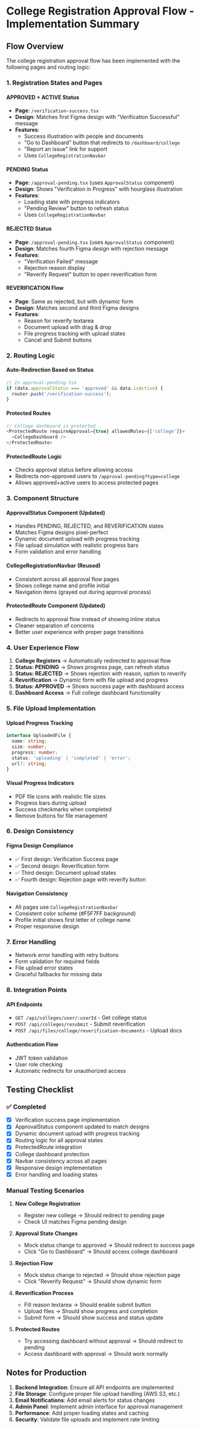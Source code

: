 # College Registration Approval Flow - Implementation Summary

## Flow Overview

The college registration approval flow has been implemented with the following pages and routing logic:

### 1. Registration States and Pages

#### **APPROVED + ACTIVE Status**
- **Page**: `/verification-success.tsx`
- **Design**: Matches first Figma design with "Verification Successful" message
- **Features**:
  - Success illustration with people and documents
  - "Go to Dashboard" button that redirects to `/dashboard/college`
  - "Report an issue" link for support
  - Uses `CollegeRegistrationNavbar`

#### **PENDING Status** 
- **Page**: `/approval-pending.tsx` (uses `ApprovalStatus` component)
- **Design**: Shows "Verification in Progress" with hourglass illustration
- **Features**:
  - Loading state with progress indicators
  - "Pending Review" button to refresh status
  - Uses `CollegeRegistrationNavbar`

#### **REJECTED Status**
- **Page**: `/approval-pending.tsx` (uses `ApprovalStatus` component)
- **Design**: Matches fourth Figma design with rejection message
- **Features**:
  - "Verification Failed" message
  - Rejection reason display
  - "Reverify Request" button to open reverification form

#### **REVERIFICATION Flow**
- **Page**: Same as rejected, but with dynamic form
- **Design**: Matches second and third Figma designs
- **Features**:
  - Reason for reverify textarea
  - Document upload with drag & drop
  - File progress tracking with upload states
  - Cancel and Submit buttons

### 2. Routing Logic

#### **Auto-Redirection Based on Status**
```typescript
// In approval-pending.tsx
if (data.approvalStatus === 'approved' && data.isActive) {
  router.push('/verification-success');
}
```

#### **Protected Routes**
```typescript
// College dashboard is protected
<ProtectedRoute requireApproval={true} allowedRoles={['college']}>
  <CollegeDashboard />
</ProtectedRoute>
```

#### **ProtectedRoute Logic**
- Checks approval status before allowing access
- Redirects non-approved users to `/approval-pending?type=college`
- Allows approved+active users to access protected pages

### 3. Component Structure

#### **ApprovalStatus Component** (Updated)
- Handles PENDING, REJECTED, and REVERIFICATION states
- Matches Figma designs pixel-perfect
- Dynamic document upload with progress tracking
- File upload simulation with realistic progress bars
- Form validation and error handling

#### **CollegeRegistrationNavbar** (Reused)
- Consistent across all approval flow pages
- Shows college name and profile initial
- Navigation items (grayed out during approval process)

#### **ProtectedRoute Component** (Updated)  
- Redirects to approval flow instead of showing inline status
- Cleaner separation of concerns
- Better user experience with proper page transitions

### 4. User Experience Flow

1. **College Registers** → Automatically redirected to approval flow
2. **Status: PENDING** → Shows progress page, can refresh status
3. **Status: REJECTED** → Shows rejection with reason, option to reverify
4. **Reverification** → Dynamic form with file upload and progress
5. **Status: APPROVED** → Shows success page with dashboard access
6. **Dashboard Access** → Full college dashboard functionality

### 5. File Upload Implementation

#### **Upload Progress Tracking**
```typescript
interface UploadedFile {
  name: string;
  size: number;
  progress: number;
  status: 'uploading' | 'completed' | 'error';
  url?: string;
}
```

#### **Visual Progress Indicators**
- PDF file icons with realistic file sizes
- Progress bars during upload
- Success checkmarks when completed
- Remove buttons for file management

### 6. Design Consistency

#### **Figma Design Compliance**
- ✅ First design: Verification Success page
- ✅ Second design: Reverification form  
- ✅ Third design: Document upload states
- ✅ Fourth design: Rejection page with reverify button

#### **Navigation Consistency**
- All pages use `CollegeRegistrationNavbar`
- Consistent color scheme (#F5F7FF background)
- Profile initial shows first letter of college name
- Proper responsive design

### 7. Error Handling

- Network error handling with retry buttons
- Form validation for required fields
- File upload error states
- Graceful fallbacks for missing data

### 8. Integration Points

#### **API Endpoints**
- `GET /api/colleges/user/:userId` - Get college status
- `POST /api/colleges/resubmit` - Submit reverification
- `POST /api/files/college/reverification-documents` - Upload docs

#### **Authentication Flow**
- JWT token validation
- User role checking
- Automatic redirects for unauthorized access

## Testing Checklist

### ✅ Completed
- [x] Verification success page implementation
- [x] ApprovalStatus component updated to match designs
- [x] Dynamic document upload with progress tracking
- [x] Routing logic for all approval states
- [x] ProtectedRoute integration
- [x] College dashboard protection
- [x] Navbar consistency across all pages
- [x] Responsive design implementation
- [x] Error handling and loading states

### Manual Testing Scenarios

1. **New College Registration**
   - Register new college → Should redirect to pending page
   - Check UI matches Figma pending design

2. **Approval State Changes**
   - Mock status change to approved → Should redirect to success page
   - Click "Go to Dashboard" → Should access college dashboard

3. **Rejection Flow**
   - Mock status change to rejected → Should show rejection page
   - Click "Reverify Request" → Should show dynamic form

4. **Reverification Process**
   - Fill reason textarea → Should enable submit button
   - Upload files → Should show progress and completion
   - Submit form → Should show success and status update

5. **Protected Routes**
   - Try accessing dashboard without approval → Should redirect to pending
   - Access dashboard with approval → Should work normally

## Notes for Production

1. **Backend Integration**: Ensure all API endpoints are implemented
2. **File Storage**: Configure proper file upload handling (AWS S3, etc.)
3. **Email Notifications**: Add email alerts for status changes
4. **Admin Panel**: Implement admin interface for approval management
5. **Performance**: Add proper loading states and caching
6. **Security**: Validate file uploads and implement rate limiting
